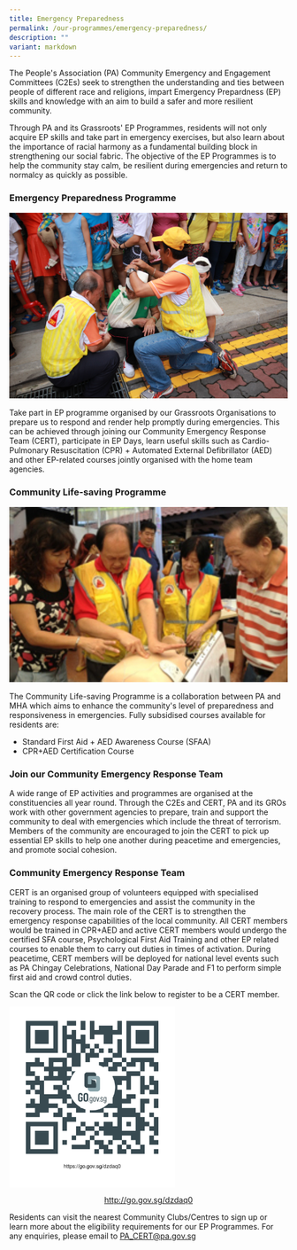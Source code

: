```yaml
---
title: Emergency Preparedness
permalink: /our-programmes/emergency-preparedness/
description: ""
variant: markdown
---
```

The People's Association (PA) Community Emergency and Engagement Committees (C2Es) seek to strengthen the understanding and ties between people of different race and religions, impart Emergency Prepardness (EP) skills and knowledge with an aim to build a safer and more resilient community.

Through PA and its Grassroots'  EP Programmes, residents will not only acquire EP skills and take part in emergency exercises, but also learn about the importance of racial harmony as a fundamental building block in strengthening our social fabric. The objective of the EP Programmes is to help the community stay calm, be resilient during emergencies and return to normalcy as quickly as possible.

### Emergency Preparedness Programme
<img style="width:600px" src="/images/Programmes/Emergency%20Preparedness/Emergency.jpg">

Take part in EP programme organised by our Grassroots Organisations to prepare us to respond and render help promptly during emergencies. This can be achieved through joining our Community Emergency Response Team (CERT), participate in EP Days, learn useful skills such as Cardio-Pulmonary Resuscitation (CPR) + Automated External Defibrillator (AED) and other EP-related courses jointly organised with the home team agencies.

### Community Life-saving Programme
<img style="width:600px" src="/images/Programmes/Emergency%20Preparedness/ep-firstresponder.jpg">

The Community Life-saving Programme is a collaboration between PA and MHA which aims to enhance the community's level of preparedness and responsiveness in emergencies. Fully subsidised courses available for residents are:

* Standard First Aid + AED Awareness Course (SFAA)
* CPR+AED Certification Course

### Join our Community Emergency Response Team
A wide range of EP activities and programmes are organised at the constituencies all year round. Through the C2Es and CERT, PA and its GROs work with other government agencies to prepare, train and support the community to deal with emergencies which include the threat of terrorism. Members of the community are encouraged to join the CERT to pick up essential EP skills to help one another during peacetime and emergencies, and promote social cohesion.

### Community Emergency Response Team
CERT is an organised group of volunteers equipped with specialised training to respond to emergencies and assist the community in the recovery process. The main role of the CERT is to strengthen the emergency response capabilities of the local community. All CERT members would be trained in CPR+AED and active CERT members would undergo the certified SFA course, Psychological First Aid Training and other EP related courses to enable them to carry out duties in times of activation. During peacetime, CERT members will be deployed for national level events such as PA Chingay Celebrations, National Day Parade and F1 to perform simple first aid and crowd control duties.

Scan the QR code or click the link below to register to be a CERT member.

<a href="http://go.gov.sg/dzdaq0"> <img style="width:300px" align="center" src="/images/Programmes/Emergency%20Preparedness/CERT%20Form%20QR%20Code.png"></a>

[<center>http://go.gov.sg/dzdaq0</center>](http://go.gov.sg/dzdaq0)

Residents can visit the nearest Community Clubs/Centres to sign up or learn more about the eligibility requirements for our EP Programmes. For any enquiries, please email to [PA_CERT@pa.gov.sg](PA_CERT@pa.gov.sg)